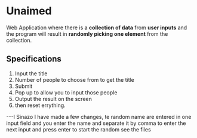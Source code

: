 # Unaimed

Web Application where there is a **collection of data** from **user inputs** and the program will result in **randomly picking one element** from the collection. 

## Specifications
1. Input the title
2. Number of people to choose from to get the title
3. Submit
4. Pop up to allow you  to input those people
5. Output the result on the screen
6. then reset errything.


---I Sinazo I have made a few changes, te random name are entered in one input field and you enter the name and separate it by comma to enter the next input and press enter to start the random see the files